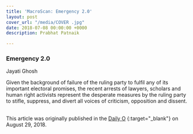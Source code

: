 ```yaml
---
title: 'MacroScan: Emergency 2.0'
layout: post
cover_url: "/media/COVER .jpg"
date: 2018-07-08 00:00:00 +0000
description: Prabhat Patnaik

---
```

### Emergency 2.0

Jayati Ghosh

Given the background of failure of the ruling party to fulfil any of its important electoral promises, the recent arrests of lawyers, scholars and human right activists represent the desperate measures by the ruling party                              to stifle, suppress, and divert all voices of criticism, opposition and dissent.   
                                 

This article was originally published in the [Daily O](https://www.dailyo.in/variety/activists-arrested-emergency-bhima-koregaon-maoists-varavara-rao-sudha-bharadwaj/story/1/26341.html) {:target="_blank"} on August 29, 2018.